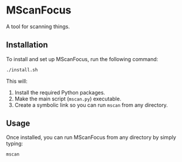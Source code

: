 # MScanFocus

A tool for scanning things.

## Installation

To install and set up MScanFocus, run the following command:

```bash
./install.sh
```

This will:

1.  Install the required Python packages.
2.  Make the main script (`mscan.py`) executable.
3.  Create a symbolic link so you can run `mscan` from any directory.

## Usage

Once installed, you can run MScanFocus from any directory by simply typing:

```bash
mscan
```
